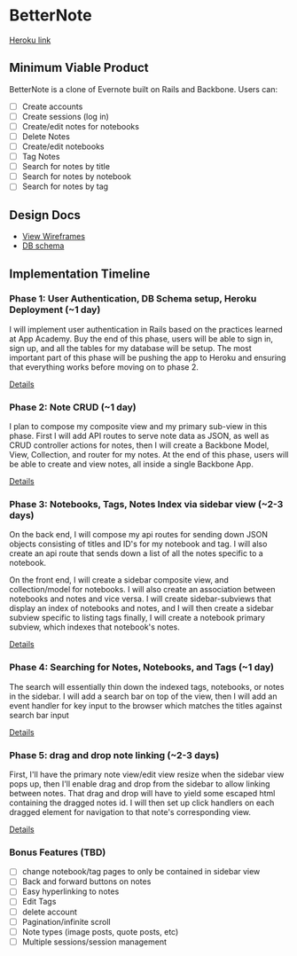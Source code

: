 # BetterNote

[Heroku link][heroku]

[heroku]: http://flux-capacitr.herokuapp.com

## Minimum Viable Product
BetterNote is a clone of Evernote built on Rails and Backbone. Users can:

<!-- This is a Markdown checklist. Use it to keep track of your progress! -->

- [ ] Create accounts
- [ ] Create sessions (log in)
- [ ] Create/edit notes for notebooks
- [ ] Delete Notes
- [ ] Create/edit notebooks
- [ ] Tag Notes
- [ ] Search for notes by title
- [ ] Search for notes by notebook
- [ ] Search for notes by tag

## Design Docs
* [View Wireframes][views]
* [DB schema][schema]

[views]: ./docs/views.md
[schema]: ./docs/schema.md

## Implementation Timeline

### Phase 1: User Authentication, DB Schema setup, Heroku Deployment (~1 day)
I will implement user authentication in Rails based on the practices learned at
App Academy. Buy the end of this phase, users will be able to sign in, sign up,
and all the tables for my database will be setup. The most important part of
this phase will be pushing the app to Heroku and ensuring that everything works
before moving on to phase 2.

[Details][phase-one]

### Phase 2: Note CRUD (~1 day)
I plan to compose my composite view and my primary sub-view in this phase. First
I will add API routes to serve note data as JSON, as well as CRUD controller
actions for notes, then I will create a Backbone Model, View, Collection, and
router for my notes. At the end of this phase, users will be able to create
and view notes, all inside a single Backbone App.

[Details][phase-two]

### Phase 3: Notebooks, Tags, Notes Index via sidebar view (~2-3 days)
On the back end, I will compose my api routes for sending down JSON objects
consisting of titles and ID's for my notebook and tag. I will also create an api route
that sends down a list of all the notes specific to a notebook.

On the front end, I will create a sidebar composite view, and collection/model
for notebooks. I will also create an association between notebooks and notes and
vice versa. I will create sidebar-subviews that display an index of notebooks and
notes, and I will then create a sidebar subview specific to listing tags
finally, I will create a notebook primary subview, which indexes that
notebook's notes.

[Details][phase-three]

### Phase 4: Searching for Notes, Notebooks, and Tags (~1 day)
The search will essentially thin down the indexed tags, notebooks, or notes
in the sidebar. I will add a search bar on top of the view, then I will add
an event handler for key input to the browser which matches the titles against
search bar input

[Details][phase-four]


### Phase 5: drag and drop note linking  (~2-3 days)
First, I'll have the primary note view/edit view resize when the sidebar view
pops up, then I'll enable drag and drop from the sidebar to allow linking between
notes. That drag and drop will have to yield some escaped html containing
the dragged notes id. I will then set up click handlers on each dragged element
for navigation to that note's corresponding view.

[Details][phase-five]


### Bonus Features (TBD)
- [ ] change notebook/tag pages to only be contained in sidebar view
- [ ] Back and forward buttons on notes
- [ ] Easy hyperlinking to notes
- [ ] Edit Tags
- [ ] delete account
- [ ] Pagination/infinite scroll
- [ ] Note types (image posts, quote posts, etc)
- [ ] Multiple sessions/session management

[phase-one]: ./docs/phases/phase1.md
[phase-two]: ./docs/phases/phase2.md
[phase-three]: ./docs/phases/phase3.md
[phase-four]: ./docs/phases/phase4.md
[phase-five]: ./docs/phases/phase5.md
